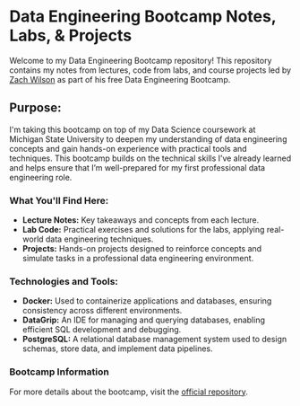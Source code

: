 # Data Engineering Bootcamp Notes, Labs, & Projects  

Welcome to my Data Engineering Bootcamp repository! This repository contains my notes from lectures, code from labs, and course projects led by [Zach Wilson](https://www.linkedin.com/in/eczachly/) as part of his free Data Engineering Bootcamp.  

## Purpose:
I'm taking this bootcamp on top of my Data Science coursework at Michigan State University to deepen my understanding of data engineering concepts and gain hands-on experience with practical tools and techniques. This bootcamp builds on the technical skills I’ve already learned and helps ensure that I’m well-prepared for my first professional data engineering role.  

### What You'll Find Here:  
- **Lecture Notes:** Key takeaways and concepts from each lecture.  
- **Lab Code:** Practical exercises and solutions for the labs, applying real-world data engineering techniques.  
- **Projects:** Hands-on projects designed to reinforce concepts and simulate tasks in a professional data engineering environment.

### Technologies and Tools:  
- **Docker:** Used to containerize applications and databases, ensuring consistency across different environments.  
- **DataGrip:** An IDE for managing and querying databases, enabling efficient SQL development and debugging.  
- **PostgreSQL:** A relational database management system used to design schemas, store data, and implement data pipelines.  


### Bootcamp Information  
For more details about the bootcamp, visit the [official repository](https://github.com/DataExpert-io/data-engineer-handbook/tree/main/bootcamp).  

